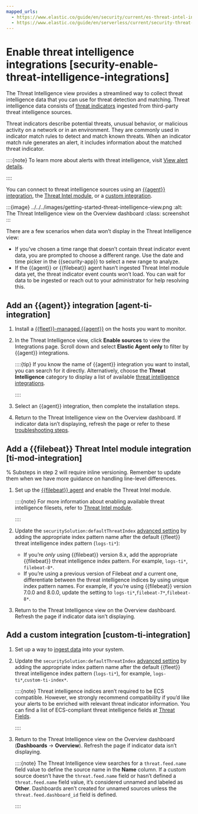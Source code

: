 ```yaml
---
mapped_urls:
  - https://www.elastic.co/guide/en/security/current/es-threat-intel-integrations.html
  - https://www.elastic.co/guide/en/serverless/current/security-threat-intelligence.html
---
```


# Enable threat intelligence integrations [security-enable-threat-intelligence-integrations]

The Threat Intelligence view provides a streamlined way to collect threat intelligence data that you can use for threat detection and matching. Threat intelligence data consists of  [threat indicators](../../../troubleshoot/security/indicators-of-compromise.md#ti-indicators) ingested from third-party threat intelligence sources.

Threat indicators describe potential threats, unusual behavior, or malicious activity on a network or in an environment. They are commonly used in indicator match rules to detect and match known threats. When an indicator match rule generates an alert, it includes information about the matched threat indicator.

::::{note}
To learn more about alerts with threat intelligence, visit [View alert details](../detect-and-alert/view-detection-alert-details.md).

::::


You can connect to threat intelligence sources using an [{{agent}} integration](#agent-ti-integration), the [Threat Intel module](#ti-mod-integration), or a [custom integration](#custom-ti-integration).

:::{image} ../../../images/getting-started-threat-intelligence-view.png
:alt: The Threat Intelligence view on the Overview dashboard
:class: screenshot
:::

There are a few scenarios when data won’t display in the Threat Intelligence view:

* If you’ve chosen a time range that doesn’t contain threat indicator event data, you are prompted to choose a different range. Use the date and time picker in the {{security-app}} to select a new range to analyze.
* If the {{agent}} or {{filebeat}} agent hasn’t ingested Threat Intel module data yet, the threat indicator event counts won’t load. You can wait for data to be ingested or reach out to your administrator for help resolving this.


## Add an {{agent}} integration [agent-ti-integration]

1. Install a [{{fleet}}-managed {{agent}}](asciidocalypse://docs/docs-content/docs/reference/ingestion-tools/fleet/install-fleet-managed-elastic-agent.md) on the hosts you want to monitor.
2. In the Threat Intelligence view, click **Enable sources** to view the Integrations page. Scroll down and select **Elastic Agent only** to filter by {{agent}} integrations.

    ::::{tip}
    If you know the name of {{agent}} integration you want to install, you can search for it directly. Alternatively, choose the **Threat Intelligence** category to display a list of available [threat intelligence integrations](https://docs.elastic.co/en/integrations/threat-intelligence-intro).

    ::::

3. Select an {{agent}} integration, then complete the installation steps.
4. Return to the Threat Intelligence view on the Overview dashboard. If indicator data isn’t displaying, refresh the page or refer to these [troubleshooting steps](../../../troubleshoot/security/indicators-of-compromise.md#troubleshoot-indicators-page).


## Add a {{filebeat}} Threat Intel module integration [ti-mod-integration]

% Substeps in step 2 will require inline versioning. Remember to update them when we have more guidance on handling line-level differences.

1. Set up the [{{filebeat}} agent](asciidocalypse://docs/beats/docs/reference/ingestion-tools/beats-filebeat/filebeat-installation-configuration.md) and enable the Threat Intel module.

    ::::{note}
    For more information about enabling available threat intelligence filesets, refer to [Threat Intel module](asciidocalypse://docs/beats/docs/reference/ingestion-tools/beats-filebeat/filebeat-module-threatintel.md).

    ::::

2. Update the `securitySolution:defaultThreatIndex` [advanced setting](configure-advanced-settings.md#update-threat-intel-indices) by adding the appropriate index pattern name after the default {{fleet}} threat intelligence index pattern (`logs-ti*`):

    * If you’re *only* using {{filebeat}} version 8.x, add the appropriate {{filebeat}} threat intelligence index pattern. For example, `logs-ti*`, `filebeat-8*`. 
    * If you’re using a previous version of Filebeat *and* a current one, differentiate between the threat intelligence indices by using unique index pattern names. For example, if you’re using {{filebeat}} version 7.0.0 and 8.0.0, update the setting to `logs-ti*`,`filebeat-7*`,`filebeat-8*`.

3. Return to the Threat Intelligence view on the Overview dashboard. Refresh the page if indicator data isn’t displaying.


## Add a custom integration [custom-ti-integration]

1. Set up a way to [ingest data](ingest-data-to-elastic-security.md) into your system.
2. Update the `securitySolution:defaultThreatIndex` [advanced setting](configure-advanced-settings.md#update-threat-intel-indices) by adding the appropriate index pattern name after the default {{fleet}} threat intelligence index pattern (`logs-ti*`), for example, `logs-ti*`,`custom-ti-index*`.

    ::::{note}
    Threat intelligence indices aren’t required to be ECS compatible. However, we strongly recommend compatibility if you’d like your alerts to be enriched with relevant threat indicator information. You can find a list of ECS-compliant threat intelligence fields at [Threat Fields](asciidocalypse://docs/ecs/docs/reference/ecs/ecs-threat.md).

    ::::

3. Return to the Threat Intelligence view on the Overview dashboard (**Dashboards** → **Overview**). Refresh the page if indicator data isn’t displaying.

    ::::{note}
    The Threat Intelligence view searches for a `threat.feed.name` field value to define the source name in the **Name** column. If a custom source doesn’t have the `threat.feed.name` field or hasn’t defined a `threat.feed.name` field value, it’s considered unnamed and labeled as **Other**. Dashboards aren’t created for unnamed sources unless the `threat.feed.dashboard_id` field is defined.

    ::::

